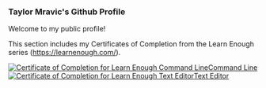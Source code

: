 ### Taylor Mravic's Github Profile

Welcome to my public profile!

This section includes my Certificates of Completion from the Learn Enough series (https://learnenough.com/).

<a href="https://www.learnenough.com/certificates/tmravic"><img src="https://www.learnenough.com/certificates/tmravic/command-line-tutorial.svg" alt="Certificate of Completion for Learn Enough Command Line">Command Line</a><a href="https://www.learnenough.com/certificates/tmravic"><img src="https://www.learnenough.com/certificates/tmravic/text-editor-tutorial.svg" alt="Certificate of Completion for Learn Enough Text Editor">Text Editor</a>

<!--
**tmravic/tmravic** is a ✨ _special_ ✨ repository because its `README.md` (this file) appears on your GitHub profile.

Here are some ideas to get you started:

- 🔭 I’m currently working on ...
- 🌱 I’m currently learning ...
- 👯 I’m looking to collaborate on ...
- 🤔 I’m looking for help with ...
- 💬 Ask me about ...
- 📫 How to reach me: ...
- 😄 Pronouns: ...
- ⚡ Fun fact: ...
-->
